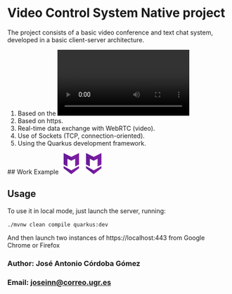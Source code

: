 # Video Control System Native project

The project consists of a basic video conference and text chat system, developed in a basic client-server architecture.

1. Based on the <video> tag of the HTML5 standard.
2. Based on https.
3. Real-time data exchange with WebRTC (video).
4. Use of Sockets (TCP, connection-oriented).
5. Using the Quarkus development framework.


## Work Example
![alt text](https://github.com/adam-p/markdown-here/raw/master/src/common/images/icon48.png "Deployed!")
![alt text](https://github.com/adam-p/markdown-here/raw/master/src/common/images/icon48.png "Calling from OS X to android Device")

## Usage
To use it in local mode, just launch the server, running:
```
./mvnw clean compile quarkus:dev
```
And then launch two instances of https://localhost:443
from Google Chrome or Firefox

### Author: José Antonio Córdoba Gómez
### Email: joseinn@correo.ugr.es